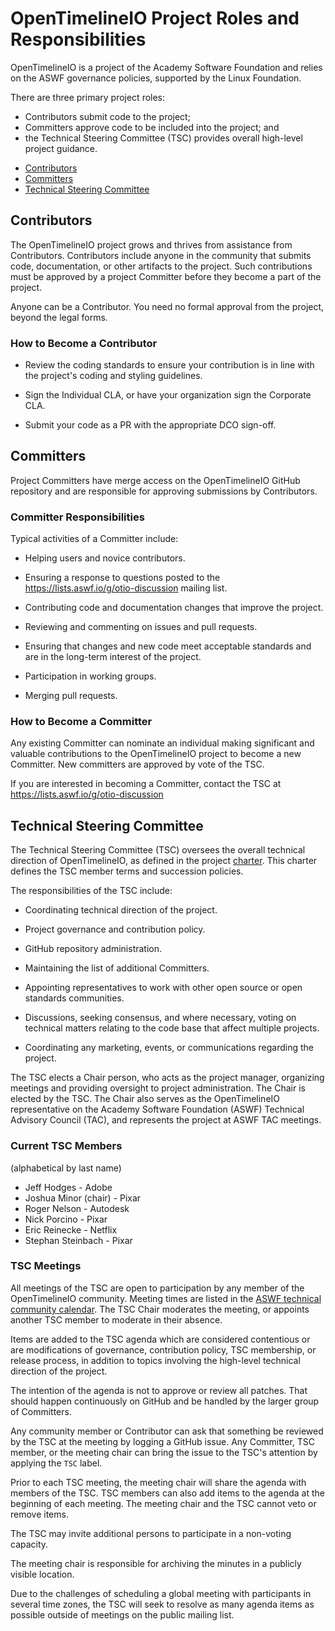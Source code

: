 # OpenTimelineIO Project Roles and Responsibilities

OpenTimelineIO is a project of the Academy Software Foundation and relies on
the ASWF governance policies, supported by the Linux Foundation.

There are three primary project roles: 
   - Contributors submit code to the project; 
   - Committers approve code to be included into the project; and
   - the Technical Steering Committee (TSC) provides overall high-level
project guidance.

* [Contributors](#Contributors)
* [Committers](#Committers)
* [Technical Steering Committee](#Technical-Steering-Committee)

## Contributors

The OpenTimelineIO project grows and thrives from assistance from
Contributors.  Contributors include anyone in the community that
submits code, documentation, or other artifacts to the
project. Such contributions must be approved by a project
Committer before they become a part of the project.  

Anyone can be a Contributor. You need no formal approval from the
project, beyond the legal forms.

### How to Become a Contributor

* Review the coding standards to ensure your contribution is in line
  with the project's coding and styling guidelines.

* Sign the Individual CLA, or have your organization sign the Corporate CLA.

* Submit your code as a PR with the appropriate DCO sign-off.

## Committers

Project Committers have merge access on the OpenTimelineIO GitHub repository
and are responsible for approving submissions by Contributors.

### Committer Responsibilities

Typical activities of a Committer include:

* Helping users and novice contributors.

* Ensuring a response to questions posted to the
  https://lists.aswf.io/g/otio-discussion mailing list.

* Contributing code and documentation changes that improve the
  project.

* Reviewing and commenting on issues and pull requests.

* Ensuring that changes and new code meet acceptable standards and are
  in the long-term interest of the project.

* Participation in working groups.

* Merging pull requests.

### How to Become a Committer

Any existing Committer can nominate an individual making significant
and valuable contributions to the OpenTimelineIO project to become a new
Committer.  New committers are approved by vote of the TSC.

If you are interested in becoming a Committer, contact the TSC at
https://lists.aswf.io/g/otio-discussion

## Technical Steering Committee

The Technical Steering Committee (TSC) oversees the overall technical
direction of OpenTimelineIO, as defined in the project
[charter](tsc/OpenTimelineIO_TSC_Charter.md).  This
charter defines the TSC member terms and succession policies.

The responsibilities of the TSC include:

* Coordinating technical direction of the project.

* Project governance and contribution policy.

* GitHub repository administration.

* Maintaining the list of additional Committers.

* Appointing representatives to work with other open source or open
  standards communities.

* Discussions, seeking consensus, and where necessary, voting on
  technical matters relating to the code base that affect multiple
  projects.

* Coordinating any marketing, events, or communications regarding the
  project.

The TSC elects a Chair person, who acts as the project manager,
organizing meetings and providing oversight to project
administration. The Chair is elected by the TSC.  The Chair also
serves as the OpenTimelineIO representative on the Academy Software
Foundation (ASWF) Technical Advisory Council (TAC), and represents the 
project at ASWF TAC meetings.

### Current TSC Members

(alphabetical by last name)

* Jeff Hodges - Adobe
* Joshua Minor (chair) - Pixar
* Roger Nelson - Autodesk
* Nick Porcino - Pixar
* Eric Reinecke - Netflix
* Stephan Steinbach - Pixar

### TSC Meetings

All meetings of the TSC are open to participation by any member of the
OpenTimelineIO community. Meeting times are listed in the [ASWF technical
community calendar](https://lists.aswf.io/g/tac/calendar).  The TSC
Chair moderates the meeting, or appoints another TSC member to
moderate in their absence.

Items are added to the TSC agenda which are considered contentious or
are modifications of governance, contribution policy, TSC membership,
or release process, in addition to topics involving the high-level
technical direction of the project.

The intention of the agenda is not to approve or review all
patches. That should happen continuously on GitHub and be handled by
the larger group of Committers.

Any community member or Contributor can ask that something be reviewed
by the TSC at the meeting by logging a GitHub issue. Any Committer,
TSC member, or the meeting chair can bring the issue to the TSC's
attention by applying the `TSC` label.

Prior to each TSC meeting, the meeting chair will share the agenda with members
of the TSC. TSC members can also add items to the agenda at the beginning of
each meeting. The meeting chair and the TSC cannot veto or remove items.

The TSC may invite additional persons to participate in a non-voting capacity.

The meeting chair is responsible for archiving the minutes in a publicly visible location.

Due to the challenges of scheduling a global meeting with participants
in several time zones, the TSC will seek to resolve as many agenda
items as possible outside of meetings on the public mailing list.
